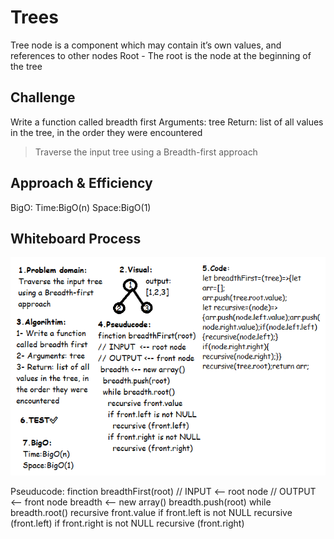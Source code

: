 # Trees
<!-- Short summary or background information -->
 Tree node is a component which may contain it’s own values, and references to other nodes
Root - The root is the node at the beginning of the tree

## Challenge
<!-- Description of the challenge -->
Write a function called breadth first
Arguments: tree
Return: list of all values in the tree, in the order they were encountered
> Traverse the input tree using a Breadth-first approach

## Approach & Efficiency
<!-- What approach did you take? Why? What is the Big O space/time for this approach? -->
BigO:
Time:BigO(n)
Space:BigO(1)

## Whiteboard Process
<!-- Embedded whiteboard image -->
![tree-breadth-first](/code-challenge17/tree-breadth-first.png)

Pseuducode:
finction breadthFirst(root)
// INPUT  <-- root node
// OUTPUT <-- front node
 breadth <-- new array()
  breadth.push(root)
  while breadth.root()
    recursive front.value
    if front.left is not NULL
      recursive (front.left)
    if front.right is not NULL
      recursive (front.right)
